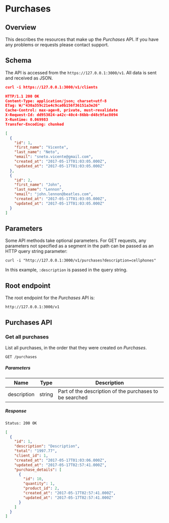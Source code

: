 # Purchases

## Overview

This describes the resources that make up the *Purchases* API. If you have any problems or requests please contact support.

## Schema

The API is accessed from the ``https://127.0.0.1:3000/v1``. All data is sent and received as JSON.

```json
curl -i https://127.0.0.1:3000/v1/clients

HTTP/1.1 200 OK
Content-Type: application/json; charset=utf-8
ETag: W/"430a359c21e4c9ca0b156f36151a3e26"
Cache-Control: max-age=0, private, must-revalidate
X-Request-Id: dd953024-a42c-40c4-86bb-d48c9fac8094
X-Runtime: 0.069983
Transfer-Encoding: chunked

[
  {
    "id": 1,
    "first_name": "Vicente",
    "last_name": "Neto",
    "email": "sneto.vicente@gmail.com",
    "created_at": "2017-05-17T01:03:05.000Z",
    "updated_at": "2017-05-17T01:03:05.000Z"
  },
  {
    "id": 2,
    "first_name": "John",
    "last_name": "Lennon",
    "email": "john.lennon@beatles.com",
    "created_at": "2017-05-17T01:03:05.000Z",
    "updated_at": "2017-05-17T01:03:05.000Z"
  }
]
```

## Parameters

Some API methods take optional parameters. For GET requests, any parameters not specified as a segment in the path can be passed as an HTTP query string parameter:

``curl -i "http://127.0.0.1:3000/v1/purchases?description=cellphones"``

In this example, ``:description`` is passed in the query string.

## Root endpoint

The root endpoint for the *Purchases* API is:

``http://127.0.0.1:3000/v1``

## Purchases API

### Get all purchases

List all purchases, in the order that they were created on *Purchases*.

``GET /purchases``

##### Parameters

| Name        | Type   | Description                                             |
|-------------|--------|---------------------------------------------------------|
| description | string | Part of the description of the purchases to be searched |

##### Response

```bash
Status: 200 OK
```
```json
[
  {
    "id": 1,
    "description": "Description",
    "total": "1997.77",
    "client_id": 1,
    "created_at": "2017-05-17T01:03:06.000Z",
    "updated_at": "2017-05-17T02:57:41.000Z",
    "purchase_details": [
      {
        "id": 10,
        "quantity": 1,
        "product_id": 2,
        "created_at": "2017-05-17T02:57:41.000Z",
        "updated_at": "2017-05-17T02:57:41.000Z"
      }
    ]
  }
]
```
